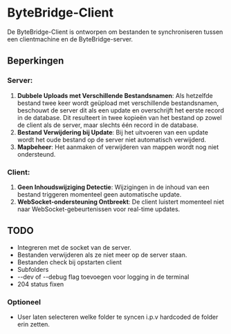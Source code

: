 # ByteBridge-Client
De ByteBridge-Client is ontworpen om bestanden te synchroniseren tussen een clientmachine en de ByteBridge-server.

## Beperkingen

### Server:
1. **Dubbele Uploads met Verschillende Bestandsnamen**: Als hetzelfde bestand twee keer wordt geüpload met verschillende bestandsnamen, beschouwt de server dit als een update en overschrijft het eerste record in de database. Dit resulteert in twee kopieën van het bestand op zowel de client als de server, maar slechts één record in de database.
2. **Bestand Verwijdering bij Update**: Bij het uitvoeren van een update wordt het oude bestand op de server niet automatisch verwijderd.
3. **Mapbeheer**: Het aanmaken of verwijderen van mappen wordt nog niet ondersteund.

### Client:
1. **Geen Inhoudswijziging Detectie**: Wijzigingen in de inhoud van een bestand triggeren momenteel geen automatische update.
2. **WebSocket-ondersteuning Ontbreekt**: De client luistert momenteel niet naar WebSocket-gebeurtenissen voor real-time updates.


## TODO

- Integreren met de socket van de server.
- Bestanden verwijderen als ze niet meer op de server staan.
- Bestanden check bij opstarten client
- Subfolders
- --dev of --debug flag toevoegen voor logging in de terminal
- 204 status fixen
  
### Optioneel

- User laten selecteren welke folder te syncen i.p.v hardcoded de folder erin zetten.
